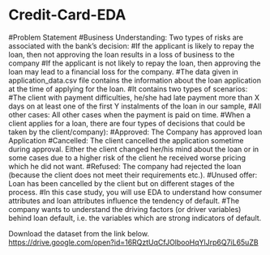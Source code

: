 # Credit-Card-EDA
#Problem Statement 
#Business Understanding: Two types of risks are associated with the bank’s decision:
#If the applicant is likely to repay the loan, then not approving the loan results in a loss of business to the company
#If the applicant is not likely to repay the loan, then approving the loan may lead to a financial loss for the company.
#The data given in application_data.csv file contains the information about the loan application at the time of applying for the loan.
#It contains two types of scenarios:
#The client with payment difficulties, he/she had late payment more than X days on at least one of the first Y instalments of the loan in our sample,
#All other cases: All other cases when the payment is paid on time.
#When a client applies for a loan, there are four types of decisions that could be taken by the client/company):
#Approved: The Company has approved loan Application
#Cancelled: The client cancelled the application sometime during approval. Either the client changed her/his mind about the loan or in some cases due to a higher risk of the client he received worse pricing which he did not want.
#Refused: The company had rejected the loan (because the client does not meet their requirements etc.).
#Unused offer:  Loan has been cancelled by the client but on different stages of the process.
#In this case study, you will use EDA to understand how consumer attributes and loan attributes influence the tendency of default.
#The company wants to understand the driving factors (or driver variables) behind loan default, i.e. the variables which are strong indicators of default.

Download the dataset from the link below.  
https://drive.google.com/open?id=16RQztUqCfJOlbooHqYlJrp6Q7iL65uZB
